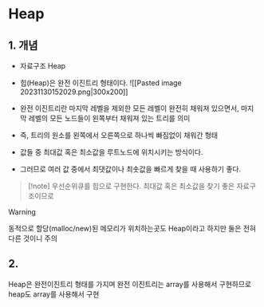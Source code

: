 # Heap

## 1. 개념
- 자료구조 Heap

- 힙(Heap)은 완전 이진트리 형태이다.
![[Pasted image 20231130152029.png|300x200]]
- 완전 이진트리란 마지막 레벨을 제외한 모든 레벨이 완전히 채워져 있으면서, 마지막 레벨의 모든 노드들이 왼쪽부터 채워져 있는 트리를 의미  
- 즉, 트리의 원소를 왼쪽에서 오른쪽으로 하나씩 빠짐없이 채워간 형태  

- 값들 중 최대값 혹은 최소값을 루트노드에 위치시키는 방식이다.  
- 그러므로 여러 값 중에서 최댓값이나 최솟값을 빠르게 찾을 때 사용하기 좋다.
>[!note] 우선순위큐를 힙으로 구현한다.
>최대값 혹은 최소값을 찾기 좋은 자료구조이므로

>[!warning] 
>동적으로 할당(malloc/new)된 메모리가 위치하는곳도 Heap이라고 하지만 둘은 전혀 다른 것이니 주의

## 2. 




Heap은 완전이진트리 형태를 가지며 완전 이진트리는 array를 사용해서 구현하므로 heap도 array를 사용해서 구현